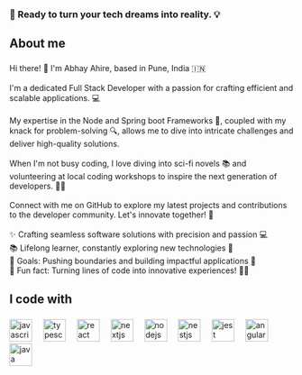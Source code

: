 
###

<h3 align="left">🚀 Ready to turn your tech dreams into reality. 💡</h3>

###

<h2 align="left">About me</h2>

###

<p align="left">Hi there! 👋 I'm Abhay Ahire, based in Pune, India 🇮🇳<br><br>I'm a dedicated Full Stack Developer with a passion for crafting efficient and scalable applications. 💻<br><br>My expertise in the Node and Spring boot Frameworks 🌼, coupled with my knack for problem-solving 🔍, allows me to dive into intricate challenges and deliver high-quality solutions.<br><br>When I'm not busy coding, I love diving into sci-fi novels 📚 and volunteering at local coding workshops to inspire the next generation of developers. 👨‍💻<br><br>Connect with me on GitHub to explore my latest  projects and contributions to the developer community. Let's innovate together! 🚀<br><br>✨ Crafting seamless software solutions with precision and passion 💻<br>📚 Lifelong learner, constantly exploring new technologies 🌟<br>🎯 Goals: Pushing boundaries and building impactful applications 🚀<br>🎲 Fun fact: Turning lines of code into innovative experiences! 🚀🔥</p>

###

<h2 align="left">I code with</h2>

###

<div align="left">
  <img src="https://cdn.jsdelivr.net/gh/devicons/devicon/icons/javascript/javascript-original.svg" height="40" alt="javascript logo"  />
  <img width="12" />
  <img src="https://cdn.jsdelivr.net/gh/devicons/devicon/icons/typescript/typescript-original.svg" height="40" alt="typescript logo"  />
  <img width="12" />
  <img src="https://cdn.jsdelivr.net/gh/devicons/devicon/icons/react/react-original.svg" height="40" alt="react logo"  />
  <img width="12" />
  <img src="https://cdn.jsdelivr.net/gh/devicons/devicon/icons/nextjs/nextjs-original.svg" height="40" alt="nextjs logo"  />
  <img width="12" />
  <img src="https://cdn.jsdelivr.net/gh/devicons/devicon/icons/nodejs/nodejs-original.svg" height="40" alt="nodejs logo"  />
  <img width="12" />
  <img src="https://cdn.jsdelivr.net/gh/devicons/devicon/icons/nestjs/nestjs-plain.svg" height="40" alt="nestjs logo"  />
  <img width="12" />
  <img src="https://cdn.jsdelivr.net/gh/devicons/devicon/icons/jest/jest-plain.svg" height="40" alt="jest logo"  />
  <img width="12" />
  <img src="https://cdn.jsdelivr.net/gh/devicons/devicon/icons/angularjs/angularjs-original.svg" height="40" alt="angularjs logo"  />
  <img width="12" />
  <img src="https://cdn.jsdelivr.net/gh/devicons/devicon/icons/java/java-original.svg" height="40" alt="java logo"  />
</div>

###
